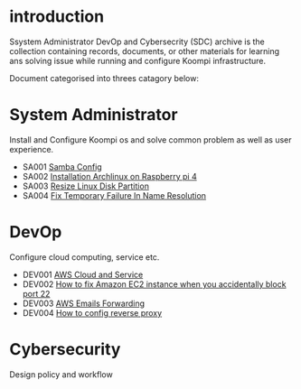 # introduction
Ssystem Administrator DevOp and Cybersecrity (SDC) archive is the collection containing records, documents, or other materials for learning ans solving issue while running and configure Koompi infrastructure.

Document categorised into threes catagory below:
# System Administrator

 Install and Configure Koompi os and solve common problem as well as user experience.

 * SA001 [Samba Config](/sa/samba/)
 * SA002 [Installation Archlinux on Raspberry pi 4](/sa/install_Arch_rasp_pi_4_002.md)
 * SA003 [Resize Linux Disk Partition](sa/resized-linux-disk-partition.md)
 * SA004 [Fix Temporary Failure In Name Resolution](/sa/fix-temporary-failure-in-name-resolution.md)

 # DevOp
Configure cloud computing, service etc.

 * DEV001 [AWS Cloud and Service](/dev/aws_learning001.md)
 * DEV002 [How to fix Amazon EC2 instance when you accidentally block port 22](dev/fixing-aws-ec2-ufw-block-port-22.002.md)
 * DEV003 [AWS Emails Forwarding ](/dev/aws-forward-mail003.md)
 * DEV004 [How to config reverse proxy](dev/nginx_reverse_proxy004.md)

 # Cybersecurity

Design policy and workflow
